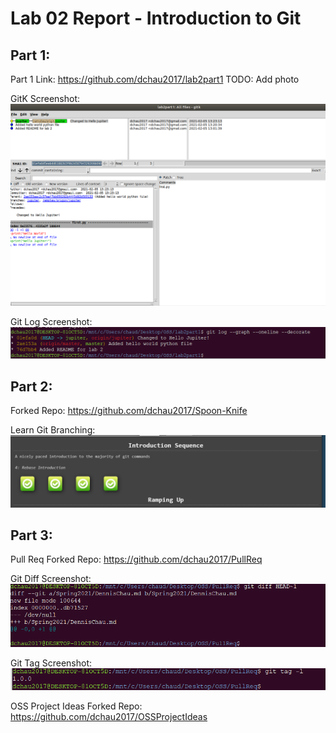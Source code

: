 # Lab 02 Report - Introduction to Git

## Part 1:
Part 1 Link: https://github.com/dchau2017/lab2part1
TODO: Add photo

GitK Screenshot:
![GitK Screenshot](./gitk.PNG?raw=true)

Git Log Screenshot:
![Git Log Screenshot](./git_log_capture.PNG?raw=true)



## Part 2:
Forked Repo: https://github.com/dchau2017/Spoon-Knife

Learn Git Branching:
![Git Branching Capture](./introSequence.PNG?raw=true)


## Part 3:
Pull Req Forked Repo: https://github.com/dchau2017/PullReq

Git Diff Screenshot:
![Git Diff Screenshot](./gitdiff.PNG?raw=true)

Git Tag Screenshot:
![Git Tag Screenshot](./gittag.PNG?raw=true)

OSS Project Ideas Forked Repo: https://github.com/dchau2017/OSSProjectIdeas

